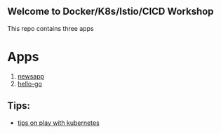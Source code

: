 ## Welcome to Docker/K8s/Istio/CICD Workshop

This repo contains three apps

# Apps
1. [newsapp](apps/newsapp)
2. [hello-go](apps/hello-go)


## Tips:
- [tips on play with kubernetes](./tips.md)
